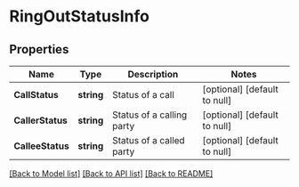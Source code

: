 # RingOutStatusInfo

## Properties
Name | Type | Description | Notes
------------ | ------------- | ------------- | -------------
**CallStatus** | **string** | Status of a call | [optional] [default to null]
**CallerStatus** | **string** | Status of a calling party | [optional] [default to null]
**CalleeStatus** | **string** | Status of a called party | [optional] [default to null]

[[Back to Model list]](../README.md#documentation-for-models) [[Back to API list]](../README.md#documentation-for-api-endpoints) [[Back to README]](../README.md)



